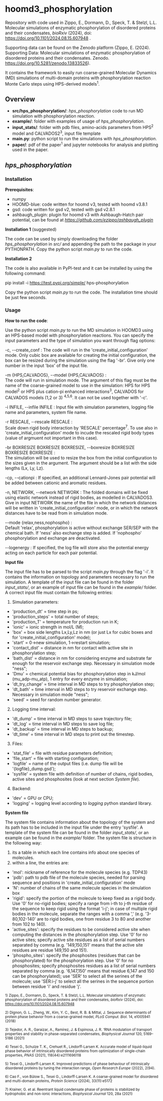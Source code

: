 # hoomd3_phosphorylation

Repository with code used in Zippo, E., Dormann, D., Speck, T. & Stelzl, L.L. Molecular simulations of enzymatic phosphorylation of
disordered proteins and their condensates, *bioRxiv* (2024), doi: https://doi.org/10.1101/2024.08.15.607948 .

Supporting data can be found on the Zenodo platform (Zippo, E. (2024). Supporting Data: Molecular simulations of enzymatic phosphorylation of disordered proteins and their condensates. Zenodo. https://doi.org/10.5281/zenodo.13833526).

It contains the framework to easily run coarse-grained Molecular Dynamics (MD) simulations of multi-domain proteins with phosphorylation reaction Monte Carlo steps using HPS-derived models<sup>1</sup>.

## Overview
- **src/hps_phosphorylation/**: *hps_phosphorylation* code to run MD simulation with phosphorylation reaction.
- **example/**: folder with examples of usage of *hps_phosphorylation*.
- **input_stats/**: folder with pdb files, amino-acids parameters from HPS<sup>2</sup> model and CALVADOS2<sup>3</sup>, input file template
- **main.py**: python script to run the simulations with *hps_phosphorylation*.
- **paper/**: pdf of the paper<sup>1</sup> and jupyter notebooks for analysis and plotting used in the paper.

## *hps_phosphorylation*

### Installation

**Prerequisites**:
-  numpy
-  HOOMD-blue: code written for hoomd v3, tested with hoomd v3.8.1
-  gsd: code written for gsd v2, tested with gsd v2.8.1
-  ashbaugh_plugin: plugin for hoomd v3 with Ashbaugh-Hatch pair potential, can be found at *https://github.com/ezippo/ashbaugh_plugin*

**Installation 1** (suggested)

The code can be used by simply downloading the folder *hps_phosphorylation* in *src/* and appending the path to the package in your PYTHONPATH.
Copy the python script *main.py* to run the code.

**Installation 2**

The code is also available in PyPI-test and it can be installed by using the following command:

  pip install -i https://test.pypi.org/simple/ hps-phosphorylation

Copy the python script *main.py* to run the code.
The installation time should be just few seconds.

### Usage

**How to run the code**:

Use the python script *main.py* to run the MD simulation in HOOMD3 using an HPS-based model with phosphorylation reactions.
You can specify the input parameters and the type of simulation you want through flag options:

  -c, --create_conf  :  The code will run in the 'create_initial_configuration' mode. Only cubic box are available for creating the
                        initial configuration, the box can be resized during the simulation using the flag '-br'. Give only one
                        number in the input 'box' of the input file.
                        
  -m {HPS,CALVADOS}, --model {HPS,CALVADOS}  :  
                        The code will run in simulation mode. The argument of this flag must be the name of the coarse-grained
                        model to use in the simulation: HPS for HPS model<sup>2</sup> or HPS plus cation-pi enhanced interactions<sup>3</sup>, CALVADOS for CALVADOS models (1,2 or 3) <sup>4,5,6</sup>.
                        It can not be used together with '-c'.
                        
  -i INFILE, --infile INFILE  :  Input file with simulation parameters, logging file name and parameters, system file name.
                        
  -r RESCALE, --rescale RESCALE  :    
                        Scale down rigid body interaction by 'RESCALE' percentage<sup>7</sup>. To use also in 'create_initial_configuration' mode to
                        incude the rescaled rigid body types (value of argmuent not important in this case).
                        
  -br BOXRESIZE BOXRESIZE BOXRESIZE, --boxresize BOXRESIZE BOXRESIZE BOXRESIZE  :  
                        The simulation will be used to resize the box from the initial configuration to the sizes given in the
                        argument. The argument should be a list with the side lengths (Lx, Ly, Lz).

  -cp, --cationpi  :  If specified, an additional Lennard-Jones pair potential will be added between cationic and aromatic residues.

  -n, NETWORK, --network NETWORK :
                        The folded domains will be fixed using elastic network instead of rigid bodies, as modelled in CALVADOS3. 
                        Give in input NETWORK the name of the file in which the network distances will be written in 'create_initial_configuration' mode,
                        or in which the network distances have to be read from in simulation mode.

                        
  --mode {relax,ness,nophospho}  :  
                        Default 'relax', phosphorylation is active without exchange SER/SEP with the chemical bath. If 'ness' also exchange
                        step is added. If 'nophospho' phosphorylation and exchange are deactivated.

  --logenergy    :   If specified, the log file will store also the potential energy acting on each particle for each pair potential.
                        

**Input file**

The input file has to be parsed to the script *main.py* through the flag '-i'. It contains the information on topology and parameters necessary to run the simulation.
A template of the input file can be found in the folder *input_stats/*, or an example of input file can be found in the *example/* folder.
A correct input file must contain the following entries: 
1. Simulation parameters:
  - 'production_dt' = time step in ps;
  - 'production_steps' = total number of steps;
  - 'production_T' = temperature for production run in K;
  - 'ionic' = ionic strength in mol/L (M);
  - 'box' = box side lengths Lx,Ly,Lz in nm (or just Lx for cubic boxes and for 'create_initial_configuration' mode);
  - 'start' = 0->new simulation, 1->restart simulation;
  - 'contact_dist' = distance in nm for contact with active site in phosphorylation step;
  - 'bath_dist' = distance in nm for considering enzyme and substrate far enough for the reservoir exchange step. Necessary in simulation mode "ness";
  - 'Dmu' = chemical potential bias for phosphorylation step in kJ/mol (mu_adp-mu_atp), 1 entry for every enzyme in simulation;
  - 'dt_try_change' = time interval in MD steps to try phosphorylation step;
  - 'dt_bath' = time interval in MD steps to try reservoir exchange step. Necessary in simulation mode "ness";
  - 'seed' = seed for random number generator.
2. Logging time interval:
  - 'dt_dump' = time interval in MD steps to save trajectory file;
  - 'dt_log' = time interval in MD steps to save log file;
  - 'dt_backup' = time interval in MD steps to backup;
  - 'dt_time' = time interval in MD steps to print out the timestep.
3. Files:
  - 'stat_file' = file with residue parameters definition;
  - 'file_start' = file with starting configuration;
  - 'logfile' = name of the output files (i.e. dump file will be '{logfile}_dump.gsd');
  - 'sysfile' = system file with definition of number of chains, rigid bodies, active sites and phosphosites (look at next section *System file*).
4. Backend:
  - 'dev' = GPU or CPU;
  - 'logging' = logging level according to *logging* python standard library.

**System file**

The system file contains information about the topology of the system and its path has to be included in the input file under the entry 'sysfile'.
A template of the system file can be found in the folder *input_stats/*, or an example can be found in the *example/* folder.
The system file is structure in the following way:

1. its a table in which each line contains info about one species of molecules.
2. within a line, the entries are:
  - 'mol': nickname of reference for the molecule species (e.g. TDP43)
  - 'pdb': path to pdb file of the molecule species, needed for parsing sequence and positions in 'create_initial_configuration' mode
  - 'N': number of chains of the same molecule species in the simulation box
  - 'rigid': specify the portion of the molecule to keep fixed as a rigid body.
            Use '0' for no-rigid bodies; specify a range from i-th to j-th residue of the sequence to keep rigid using the format 'i-j';
            in case of multiple rigid bodies in the molecule, separate the ranges with a comma ',' (e.g. '3-80,102-140' are to rigid bodies, one from residue 3 to 80 and another from 102 to 140).
  - 'active_sites': specify the residues to be considered active site when computing the distances in the phosphorylation step.
            Use '0' for no active sites; specify active site residues as a list of serial numbers separated by comma (e.g. '149,150,151' means that the active site residues are residue 149,150 and 151).
  - 'phospho_sites': specify the phosphosites (residues that can be phosphorylated) for the phosphorylation step.
            Use '0' for no phosphosites; specify phosphosites residues as a list of serial numbers separated by comma (e.g. '6,147,150' means that residue 6,147 and 150 can be phosphorylated);
            use 'SER' to select all the serines of the molecule; use 'SER:i-j' to select all the serines in the sequence portion between residue 'i' and residue 'j'.



<small>1) Zippo, E., Dormann, D., Speck, T. & Stelzl, L.L. Molecular simulations of enzymatic phosphorylation of
disordered proteins and their condensates, *bioRxiv* (2024), doi: https://doi.org/10.1101/2024.08.15.607948 </small>

<small>2) Dignon, G. L., Zheng, W., Kim, Y. C., Best, R. B. & Mittal, J. Sequence determinants of
protein phase behavior from a coarse-grained model, *PLoS Comput. Biol.* 14, e1005941 (2018) </small>

<small>3) Tejedor, A. R., Garaizar, A., Ramírez, J. & Espinosa, J. R. ‘RNA modulation of transport
properties and stability in phase-separated condensates, *Biophysical Journal* 120, 5169–5186 (2021) </small>

<small>4) Tesei G., Schulze T. K., Crehuet R., Lindorff-Larsen K.  Accurate model of liquid-liquid phase behavior of intrinsically disordered proteins from optimization of single-chain properties, *PNAS* (2021), 118(44):e2111696118 </small>

<small>5) Tesei G., Lindorff-Larsen K.  Improved predictions of phase behaviour of intrinsically disordered proteins by tuning the interaction range, *Open Research Europe* (2022), 2(94). </small>

<small>6) Cao F., von Bülow S., Tesei G., Lindorff-Larsen K.  A coarse-grained model for disordered and multi-domain proteins, *Protein Science* (2024), 33(11):e5172 </small>

<small>7)  Krainer, G. et al. Reentrant liquid condensate phase of proteins is stabilized by hydrophobic
and non-ionic interactions, *Biophysical Journal* 120, 28a (2021) </small>
